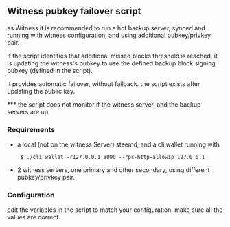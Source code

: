 ## Witness pubkey failover script

as Witness it is recommended to run a hot backup server, synced and running with witness configuration, and using additional pubkey/privkey pair.

if the script identifies that additional missed blocks threshold is reached, it is updating the witness's pubkey to use the defined backup block signing pubkey (defined in the script).

it provides automatic failover, without failback.
the script exists after updating the public key.

*** the script does not monitor if the witness server, and the backup servers are up.

### Requirements
* a local (not on the witness Server) steemd, and a cli wallet running with
  ```
   $ ./cli_wallet -r127.0.0.1:8090 --rpc-http-allowip 127.0.0.1
  ```
* 2 witness servers, one primary and other secondary, using different pubkey/privkey pair.

### Configuration

edit the variables in the script to match your configuration. make sure all the values are correct.

